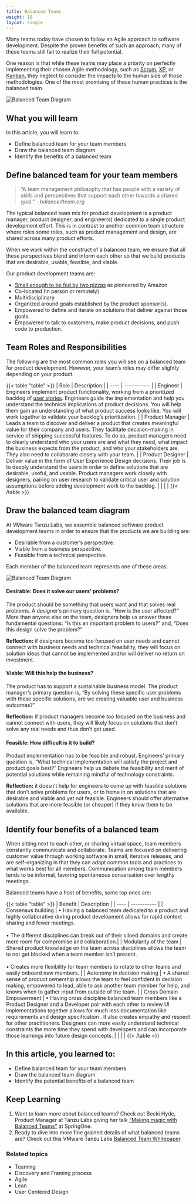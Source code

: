 ```yaml
---
title: Balanced Teams
weight: 10
layout: single
---
```


Many teams today have chosen to follow an Agile approach to software development. Despite the proven benefits of such an approach, many of these teams still fail to realize their full potential. 

One reason is that while these teams may place a priority on perfectly implementing their chosen Agile methodology, such as [Scrum](https://en.wikipedia.org/wiki/Scrum_(software_development)), [XP](https://en.wikipedia.org/wiki/Extreme_programming), or [Kanban](https://en.wikipedia.org/wiki/Kanban_(development)), they neglect to consider the impacts to the human side of those methodologies. One of the most promising of these human practices is the balanced team.

![Balanced Team Diagram](/images/outcomes/application-development/balanced-team.jpg)

## What you will learn
In this article, you will learn to:

- Define balanced team for your team members
- Draw the balanced team diagram
- Identify the benefits of a balanced team

## Define balanced team for your team members
> “A team management philosophy that has people with a variety of skills and perspectives that support each other towards a shared goal.” - *balancedteam.org*

The typical balanced team mix for product development is a product manager, product designer, and engineer(s) dedicated to a single product development effort. This is in contrast to another common team structure where roles some roles, such as product management and design, are shared across many product efforts.

When we work within the construct of a balanced team, we ensure that all these perspectives blend and inform each other so that we build products that are desirable, usable, feasible, and viable.

Our product development teams are:
- [Small enough to be fed by two pizzas](http://blog.idonethis.com/two-pizza-team/) as pioneered by Amazon
- Co-located (In person or remotely)
- Multidisciplinary
- Organized around goals established by the product sponsor(s).
- Empowered to define and iterate on solutions that deliver against those goals. 
- Empowered to talk to customers, make product decisions, and push code to production. 

## Team Roles and Responsibilities
The following are the most common roles you will see on a balanced team for product development. However, your team’s roles may differ slightly depending on your product.

{{< table "table" >}}
| Role | Description |
| ---- | ----------- |
| Engineer | Engineers implement product functionality, working from a prioritized backlog of [user stories](https://en.wikipedia.org/wiki/User_story). Engineers guide the implementation and help you understand the technical implications of product decisions. You will help them gain an understanding of what product success looks like. You will work together to validate your backlog’s prioritization. |
| Product Manager | Leads a team to discover and deliver a product that creates meaningful value for their company and users. They facilitate decision-making in service of shipping successful features. To do so, product managers need to clearly understand who your users are and what they need, what impact the business expects from the product, and who your stakeholders are. They also need to collaborate closely with your team. |
| Product Designer | Deliver value in the form of User Experience Design decisions. Their job is to deeply understand the users in order to define solutions that are desirable, useful, and usable. Product managers work closely with designers, pairing on user research to validate critical user and solution assumptions before adding development work to the backlog. |
|  |  |
{{< /table >}}

## Draw the balanced team diagram
At VMware Tanzu Labs, we assemble balanced software product development teams in order to ensure that the products we are building are:

- Desirable from a customer’s perspective.
- Viable from a business perspective.
- Feasible from a technical perspective. 

Each member of the balanced team represents one of these areas. 

![Balanced Team Diagram](/images/outcomes/application-development/balanced-team-diagram.png)

#### Desirable: Does it solve our users’ problems?

The product should be something that users want and that solves real problems. A designer’s primary question is, “How is the user affected?” More than anyone else on the team, designers help us answer these fundamental questions: “Is this an important problem to users?” and, “Does this design solve the problem?”

**Reflection:** if designers become too focused on user needs and cannot connect with business needs and technical feasibility, they will focus on solution ideas that cannot be implemented and/or will deliver no return on investment.

#### Viable: Will this help the business?
The product has to support a sustainable business model. The product manager’s primary question is, “By solving these specific user problems with these specific solutions, are we creating valuable user and business outcomes?” 

**Reflection:** if product managers become too focused on the business and cannot connect with users, they will likely focus on solutions that don’t solve any real needs and thus don’t get used.

#### Feasible: How difficult is it to build?
Product implementation has to be feasible and robust. Engineers’ primary question is, “What technical implementation will satisfy the project and product goals best?” Engineers help us debate the feasibility and merit of potential solutions while remaining mindful of technology constraints.

**Reflection:** it doesn’t help for engineers to come up with feasible solutions that don’t solve problems for users, or to home in on solutions that are desirable and viable and yet not feasible. Engineers should offer alternative solutions that are more feasible (or cheaper) if they know them to be available.

## Identify four benefits of a balanced team
When sitting next to each other, or sharing virtual space, team members constantly communicate and collaborate. Teams are focused on delivering customer value through working software in small, iterative releases, and are self-organizing in that they can adapt common tools and practices to what works best for all members. Communication among team members tends to be informal, favoring spontaneous conversation over lengthy meetings. 

Balanced teams have a host of benefits, some top ones are:

{{< table "table" >}}
| Benefit | Description | 
| ---- | ----------- |
| Consensus building | • Having a balanced team dedicated to a product and highly collaborative during product development allows for rapid context sharing and fewer meetings.<br><br>• The different disciplines can break out of their siloed domains and create more room for compromise and collaboration.|
| Modularity of the team | Shared product knowledge on the team across disciplines allows the team to not get blocked when a team member isn’t present.<br><br> • Creates more flexibility for team members to rotate to other teams and easily onboard new members. |
| Autonomy in decision making | • A shared sense of product ownership allows the team to feel confident in decision making, empowered to lead, able to ask another team member for help, and knows when to gather input from outside of the team. |
| Cross Domain Empowerment | • Having cross discipline balanced team members like a Product Designer and a Developer pair with each other to review UI implementations together allows for much less documentation like requirements and design specification . It also creates empathy and respect for other practitioners. Designers can more easily understand technical constraints the more time they spend with developers and can incorporate those learnings into future design concepts. |
|  |  |
{{< /table >}}

## In this article, you learned to:
- Define balanced team for your team members
- Draw the balanced team diagram 
- Identify the potential benefits of a balanced team

## Keep Learning
1. Want to learn more about balanced teams? Check out Becki Hyde, Product Manager at Tanzu Labs giving her talk [“Making magic with Balanced Teams”](https://tanzu.vmware.com/content/videos/becki-hyde-making-magic-with-balanced-teams) at SpringOne. 
1. Ready to dive into more fine grained details of what balanced teams are? Check out this VMware Tanzu Labs [Balanced Team Whitepaper](https://tanzu.vmware.com/content/white-papers/how-to-build-better-software-with-balanced-teams).

### Related topics
- Teaming
- Discovery and Framing process
- Agile
- Lean
- User Centered Design

